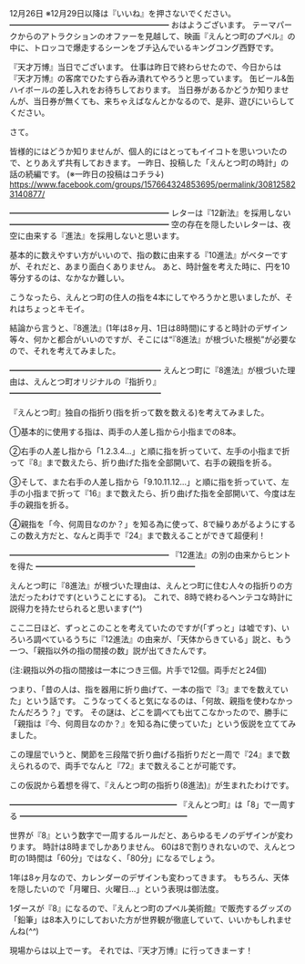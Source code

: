 12月26日 ※12月29日以降は『いいね』を押さないでください。
━━━━━━━━━━━━━━━━━━━━
おはようございます。
テーマパークからのアトラクションのオファーを見越して、映画『えんとつ町のプペル』の中に、トロッコで爆走するシーンをブチ込んでいるキングコング西野です。

『天才万博』当日でございます。
仕事は昨日で終わらせたので、今日からは『天才万博』の客席でひたすら呑み潰れてやろうと思っています。
缶ビール&缶ハイボールの差し入れをお待ちしております。
当日券があるかどうか知りませんが、当日券が無くても、来ちゃえばなんとかなるので、是非、遊びにいらしてください。

さて。

皆様的にはどうか知りませんが、個人的にはとってもイイコトを思いついたので、とりあえず共有しておきます。
一昨日、投稿した「えんとつ町の時計」の話の続編です。
(※一昨日の投稿はコチラ↓)
https://www.facebook.com/groups/157664324853695/permalink/308125823140877/

━━━━━━━━━━━━━━━━━━━━
レターは『12新法』を採用しない
━━━━━━━━━━━━━━━━━━━━
空の存在を隠したいレターは、夜空に由来する『進法』を採用しないと思います。

基本的に数えやすい方がいいので、指の数に由来する『10進法』がベターですが、それだと、あまり面白くありません。
あと、時計盤を考えた時に、円を10等分するのは、なかなか難しい。

こうなったら、えんとつ町の住人の指を4本にしてやろうかと思いましたが、それはちょっとキモイ。

結論から言うと、『8進法』(1年は8ヶ月、1日は8時間)にすると時計のデザイン等々、何かと都合がいいのですが、そこには“『8進法』が根づいた根拠”が必要なので、それを考えてみました。

━━━━━━━━━━━━━━━━━━━
えんとつ町に『8進法』が根づいた理由は、えんとつ町オリジナルの『指折り』
━━━━━━━━━━━━━━━━━━━

『えんとつ町』独自の指折り(指を折って数を数える)を考えてみました。

①基本的に使用する指は、両手の人差し指から小指までの8本。

②右手の人差し指から「1.2.3.4…」と順に指を折っていて、左手の小指まで折って『8』まで数えたら、折り曲げた指を全部開いて、右手の親指を折る。

③そして、また右手の人差し指から「9.10.11.12…」と順に指を折っていて、左手の小指まで折って『16』まで数えたら、折り曲げた指を全部開いて、今度は左手の親指を折る。

④親指を「今、何周目なのか？」を知る為に使って、8で繰りあがるようにするこの数え方だと、なんと両手で『24』まで数えることができて超便利！

━━━━━━━━━━━━━━━━━━━━
『12進法』の別の由来からヒントを得た
━━━━━━━━━━━━━━━━━━━━

えんとつ町に『8進法』が根づいた理由は、えんとつ町に住む人々の指折りの方法だったわけです(ということにする)。
これで、8時で終わるヘンテコな時計に説得力を持たせられると思います(*^^*)

ここ二日ほど、ずっとこのことを考えていたのですが(「ずっと」は嘘です)、いろいろ調べているうちに『12進法』の由来が、「天体からきている」説と、もう一つ、「親指以外の指の間接の数」説が出てきたんです。

(注:親指以外の指の間接は一本につき三個。片手で12個。両手だと24個)

つまり、「昔の人は、指を器用に折り曲げて、一本の指で『3』までを数えていた」という話です。
こうなってくると気になるのは、「何故、親指を使わなかったんだろう？」です。
その謎は、どこを調べても出てこなかったので、勝手に「親指は『今、何周目なのか？』を知る為に使っていた」という仮説を立ててみました。

この理屈でいうと、関節を三段階で折り曲げる指折りだと一周で『24』まで数えられるので、両手でなんと『72』まで数えることが可能です。

この仮説から着想を得て、『えんとつ町の指折り(8進法)』が生まれたわけです。

━━━━━━━━━━━━━━━━━━━━━
『えんとつ町』は「8」で一周する
━━━━━━━━━━━━━━━━━━━━━

世界が『8』という数字で一周するルールだと、あらゆるモノのデザインが変わります。
時計は8時までしかありません。
60は8で割りきれないので、えんとつ町の1時間は「60分」ではなく、「80分」になるでしょう。

1年は8ヶ月なので、カレンダーのデザインも変わってきます。
もちろん、天体を隠したいので「月曜日、火曜日…」という表現は御法度。

1ダースが『8』になるので、『えんとつ町のプペル美術館』で販売するグッズの「鉛筆」は8本入りにしておいた方が世界観が徹底していて、いいかもしれませんね(*^^*)

現場からは以上でーす。
それでは、『天才万博』に行ってきまーす！
